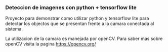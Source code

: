 ### Deteccion de imagenes con python + tensorflow lite

Proyecto para demonstrar como utilizar python y tensorflow lite para detectar los objectos que se 
presentan frente a la camara conectada al sistema.

La utilizacion de la camara es manejada por openCV. Para saber mas sobre openCV visita la pagina
 https://opencv.org/

